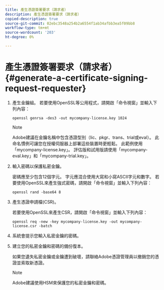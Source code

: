 ```yaml
---
title: 產生憑證簽署要求（請求者）
description: 產生憑證簽署要求（請求者）
copied-description: true
source-git-commit: 02ebc3548a254b2a6554f1ab34afbb3ea5f09bb8
workflow-type: tm+mt
source-wordcount: '203'
ht-degree: 0%

---
```


# 產生憑證簽署要求（請求者） {#generate-a-certificate-signing-request-requester}

1. 產生金鑰組。 若要使用OpenSSL等公用程式，請開啟「命令視窗」並輸入下列內容：

   ```
   openssl genrsa -des3 -out mycompany-license.key 1024
   ```

   >[!NOTE]
   >
   >Adobe建議在金鑰名稱中包含憑證型別（lic、pkgr、trans、trial或eval）。 此命名慣例可讓您在授權伺服器上部署這些裝置時更輕鬆。 此範例使用「mycompany-license.key」。 評估版和試用版請使用「mycompany-eval.key」和「mycompany-trial.key」。

1. 輸入密碼以保護私密金鑰。

   密碼應至少包含12個字元。 字元應混合使用大寫和小寫ASCII字元和數字。 若要使用OpenSSL來產生強式密碼，請開啟「命令視窗」並輸入下列內容：

   ```
   openssl rand -base64 8
   ```

1. 產生憑證申請檔(CSR)。

   若要使用OpenSSL來產生CSR，請開啟「命令視窗」並輸入下列內容：

   ```
   openssl req -new -key mycompany-license.key -out mycompany-license.csr -batch 
   ```

1. 系統會提示您輸入私密金鑰的密碼。
1. 建立您的私密金鑰和密碼的備份復本。

   如果您遺失私密金鑰或金鑰遭到破壞，請聯絡Adobe憑證管理員以撤銷您的憑證並索取新憑證。

   >[!NOTE]
   >
   >Adobe建議使用HSM來保護您的私密金鑰和密碼。
